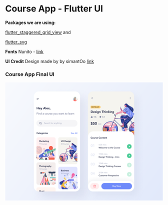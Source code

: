 # Course App - Flutter UI

**Packages we are using:**

[flutter_staggered_grid_view](https://pub.dev/packages/flutter_staggered_grid_view) and

[flutter_svg](https://pub.dev/packages/flutter_svg)

**Fonts**
Nunito - [link](https://fonts.google.com/specimen/Nunito?query=nunit)

**UI Credit**
Design made by by simantOo [link](https://www.uplabs.com/posts/course-app-free)

### Course App Final UI

![Course Flutter App UI](/course_app.png)
